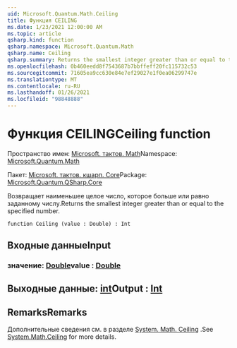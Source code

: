 ```yaml
---
uid: Microsoft.Quantum.Math.Ceiling
title: Функция CEILING
ms.date: 1/23/2021 12:00:00 AM
ms.topic: article
qsharp.kind: function
qsharp.namespace: Microsoft.Quantum.Math
qsharp.name: Ceiling
qsharp.summary: Returns the smallest integer greater than or equal to the specified number.
ms.openlocfilehash: 0b460eedd8f7543687b7bbffeff20fc115732c53
ms.sourcegitcommit: 71605ea9cc630e84e7ef29027e1f0ea06299747e
ms.translationtype: MT
ms.contentlocale: ru-RU
ms.lasthandoff: 01/26/2021
ms.locfileid: "98848888"
---
```

# <a name="ceiling-function"></a><span data-ttu-id="716b7-102">Функция CEILING</span><span class="sxs-lookup"><span data-stu-id="716b7-102">Ceiling function</span></span>

<span data-ttu-id="716b7-103">Пространство имен: [Microsoft. тактов. Math](xref:Microsoft.Quantum.Math)</span><span class="sxs-lookup"><span data-stu-id="716b7-103">Namespace: [Microsoft.Quantum.Math](xref:Microsoft.Quantum.Math)</span></span>

<span data-ttu-id="716b7-104">Пакет: [Microsoft. тактов. кшарп. Core](https://nuget.org/packages/Microsoft.Quantum.QSharp.Core)</span><span class="sxs-lookup"><span data-stu-id="716b7-104">Package: [Microsoft.Quantum.QSharp.Core](https://nuget.org/packages/Microsoft.Quantum.QSharp.Core)</span></span>


<span data-ttu-id="716b7-105">Возвращает наименьшее целое число, которое больше или равно заданному числу.</span><span class="sxs-lookup"><span data-stu-id="716b7-105">Returns the smallest integer greater than or equal to the specified number.</span></span>

```qsharp
function Ceiling (value : Double) : Int
```


## <a name="input"></a><span data-ttu-id="716b7-106">Входные данные</span><span class="sxs-lookup"><span data-stu-id="716b7-106">Input</span></span>

### <a name="value--double"></a><span data-ttu-id="716b7-107">значение: [Double](xref:microsoft.quantum.lang-ref.double)</span><span class="sxs-lookup"><span data-stu-id="716b7-107">value : [Double](xref:microsoft.quantum.lang-ref.double)</span></span>





## <a name="output--int"></a><span data-ttu-id="716b7-108">Выходные данные: [int](xref:microsoft.quantum.lang-ref.int)</span><span class="sxs-lookup"><span data-stu-id="716b7-108">Output : [Int](xref:microsoft.quantum.lang-ref.int)</span></span>



## <a name="remarks"></a><span data-ttu-id="716b7-109">Remarks</span><span class="sxs-lookup"><span data-stu-id="716b7-109">Remarks</span></span>

<span data-ttu-id="716b7-110">Дополнительные сведения см. в разделе [System. Math. Ceiling](https://docs.microsoft.com/dotnet/api/system.math.ceiling) .</span><span class="sxs-lookup"><span data-stu-id="716b7-110">See [System.Math.Ceiling](https://docs.microsoft.com/dotnet/api/system.math.ceiling) for more details.</span></span>
